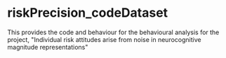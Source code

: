 # riskPrecision_codeDataset
This provides the code and behaviour for the behavioural analysis for the project, "Individual risk attitudes arise from noise in neurocognitive magnitude representations"
